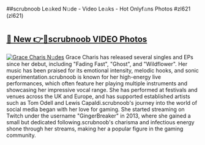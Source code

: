 ##scrubnoob Le𝚊ked N𝚞de - Video Le𝚊ks - Hot Onlyf𝚊ns Photos #zl621 (zl621)

# <h2><a href="https://mediaupload.pro?title=scrubnoob&ref=9FEB">🔗 New 👉🔴scrubnoob VIDEO Photos</a></h2>

[![Grace Charis N𝚞des](https://i.imgur.com/rIISA9y.gif)](https://mediaupload.pro?title=scrubnoob&ref=9FEB)
Grace Charis has released several singles and EPs since her debut, including "Fading Fast", "Ghost", and "Wildflower". Her music has been praised for its emotional intensity, melodic hooks, and sonic experimentation.scrubnoob is known for her high-energy live performances, which often feature her playing multiple instruments and showcasing her impressive vocal range. She has performed at festivals and venues across the UK and Europe, and has supported established artists such as Tom Odell and Lewis Capaldi.scrubnoob's journey into the world of social media began with her love for gaming. She started streaming on Twitch under the username "GingerBreaker" in 2013, where she gained a small but dedicated following.scrubnoob's charisma and infectious energy shone through her streams, making her a popular figure in the gaming community.